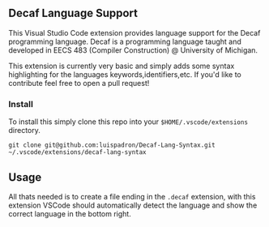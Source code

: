 ## Decaf Language Support

This Visual Studio Code extension provides language support for the Decaf programming language. Decaf is a programming language taught and developed in EECS 483 (Compiler Construction) @ University of Michigan.

This extension is currently very basic and simply adds some syntax highlighting for the languages keywords,identifiers,etc. If you'd like to contribute feel free to open a pull request!

### Install

To install this simply clone this repo into your `$HOME/.vscode/extensions` directory.

```shell
git clone git@github.com:luispadron/Decaf-Lang-Syntax.git ~/.vscode/extensions/decaf-lang-syntax
```

## Usage

All thats needed is to create a file ending in the `.decaf` extension, with this extension VSCode should automatically detect the language and show the correct language in the bottom right.
